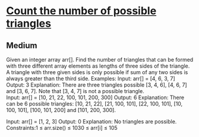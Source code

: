 # [Count the number of possible triangles](https://www.geeksforgeeks.org/problems/count-possible-triangles-1587115620/1?_gl=1*1y9i18g*_up*MQ..*_gs*MQ..&gclid=CjwKCAjwiNXFBhBKEiwAPSaPCQceOqRmlfdChV-bgno9_tSVcf8swx-tYCaRDc5qDq80i5qGyO7ItRoCusgQAvD_BwE&gbraid=0AAAAAC9yBkC5K-1LJzpztKjQWn7Xr_xSa)
## Medium
Given an integer array arr[]. Find the number of triangles that can be formed with three different array elements as lengths of three sides of the triangle. A triangle with three given sides is only possible if sum of any two sides is always greater than the third side.
Examples:
Input: arr[] = [4, 6, 3, 7]
Output: 3
Explanation: There are three triangles possible [3, 4, 6], [4, 6, 7] and [3, 6, 7]. Note that [3, 4, 7] is not a possible triangle.  
Input: arr[] = [10, 21, 22, 100, 101, 200, 300]
Output: 6
Explanation: There can be 6 possible triangles: [10, 21, 22], [21, 100, 101], [22, 100, 101], [10, 100, 101], [100, 101, 200] and [101, 200, 300].

Input: arr[] = [1, 2, 3]
Output: 0
Explanation: No triangles are possible.
Constraints:1 ≤ arr.size() ≤ 1030 ≤ arr[i] ≤ 105